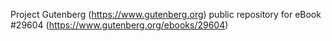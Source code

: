 Project Gutenberg (https://www.gutenberg.org) public repository for eBook #29604 (https://www.gutenberg.org/ebooks/29604)
